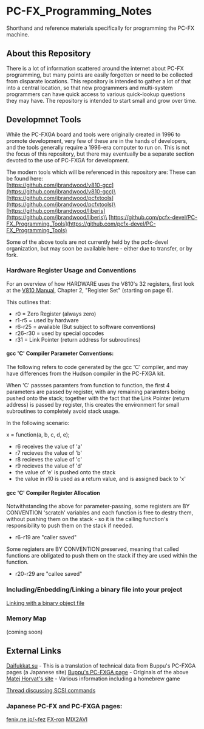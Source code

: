 # PC-FX_Programming_Notes

Shorthand and reference materials specifically for programming the PC-FX machine.


## About this Repository

There is a lot of information scattered around the internet about PC-FX programming, but
many points are easily forgotten or need to be collected from disparate locations.  This
repository is intended to gather a lot of that into a central location, so that new
programmers and multi-system programmers can have quick access to various quick-lookup
questions they may have.  The repository is intended to start small and grow over time.


## Developmnet Tools

While the PC-FXGA board and tools were originally created in 1996 to promote development,
very few of these are in the hands of developers, and the tools generally require a 1996-era
computer to run on.  This is not the focus of this repository, but there may eventually be a
separate section devoted to the use of PC-FXGA for development.

The modern tools which will be referenced in this repository are:
These can be found here:\
[https://github.com/jbrandwood/v810-gcc](https://github.com/jbrandwood/v810-gcc)\
[https://github.com/jbrandwood/pcfxtools](https://github.com/jbrandwood/pcfxtools)\
[https://github.com/jbrandwood/liberis](https://github.com/jbrandwood/liberis)\
[https://github.com/pcfx-devel/PC-FX_Programming_Tools](https://github.com/pcfx-devel/PC-FX_Programming_Tools)

Some of the above tools are not currently held by the pcfx-devel organization, but
may soon be available here - either due to transfer, or by fork.


### Hardware Register Usage and Conventions

For an overview of how HARDWARE uses the V810's 32 registers, first look at the 
[V810 Manual](Manuals/V810_Users_Manual.pdf), Chapter 2, "Register Set" (starting on page 6).

This outlines that:

 - r0 = Zero Register (always zero)
 - r1-r5 = used by hardware
 - r6-r25 = available (But subject to software conventions)
 - r26-r30 = used by special opcodes
 - r31 = Link Pointer (return address for subroutines)

#### gcc 'C' Compiler Parameter Conventions:

The following refers to code generated by the gcc 'C' compiler, and may have differences from
the Hudson compiler in the PC-FXGA kit.

When 'C' passses paramters from function to function, the first 4 parameters are passed by
register, with any remaining paramters being pushed onto the stack; together with the fact
that the Link Pointer (return address) is passed by register, this creates the environment
for small subroutines to completely avoid stack usage.

In the following scenario:

x = function(a, b, c, d, e);

 - r6 receives the value of 'a'
 - r7 recieves the value of 'b'
 - r8 recieves the value of 'c'
 - r9 recieves the value of 'd'
 - the value of 'e' is pushed onto the stack
 - the value in r10 is used as a return value, and is assigned back to 'x'

#### gcc 'C' Compiler Register Allocation

Notwithstanding the above for parameter-passing, some registers are BY CONVENTION 'scratch'
variables and each function is free to destry them, without pushing them on the stack - so
it is the calling function's responsibility to push them on the stack if needed.
 - r6-r19 are "caller saved"

Some regiaters are BY CONVENTION preserved, meaning that called functions are obligated to
push them on the stack if they are used within the function.
 - r20-r29 are "callee saved"


### Including/Enbedding/Linking a binary file into your project

[Linking with a binary object file](https://pcengine.proboards.com/post/16767)


### Memory Map

(coming soon)


## External Links

[Daifukkat.su](http://daifukkat.su/pcfx/) - This is a translation of technical data from Buppu's PC-FXGA pages (a Japanese site)
[Buppu's PC-FXGA page](https://hp.vector.co.jp/authors/VA007898/pcfxga/) - Originals of the above
[Matej Horvat's site](https://matejhorvat.si/en/pcfx/index.htm) - Various information including a homebrew game

[Thread discussing SCSI commands](https://pcengine.proboards.com/thread/1228/pce-pc-scsi-rom-commands)


### Japanese PC-FX and PC-FXGA pages:

[fenix.ne.jp/~fez](http://www.fenix.ne.jp/~fez/soft/fxga/)
[FX-ron](https://www2s.biglobe.ne.jp/tetuya/FXHP/fxron.html)
[MIX2AVI](https://web.archive.org/web/20210128020037/http://hwbb.gyao.ne.jp/soltin/mix2avi.html)

